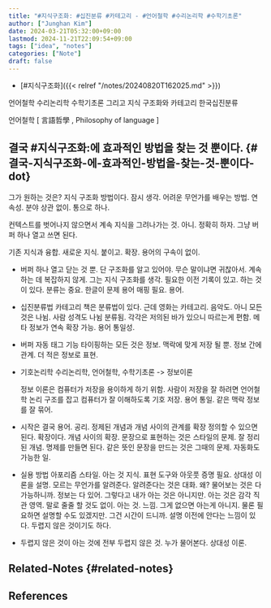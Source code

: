 ```yaml
---
title: "#지식구조화: #십진분류 #카테고리 - #언어철학 #수리논리학 #수학기초론"
author: ["Junghan Kim"]
date: 2024-03-21T05:32:00+09:00
lastmod: 2024-11-21T22:09:54+09:00
tags: ["idea", "notes"]
categories: ["Note"]
draft: false
---
```


-   [#지식구조화]({{< relref "/notes/20240820T162025.md" >}})

언어철학 수리논리학 수학기초론 그리고 지식 구조화와 카테고리 한국십진분류

언어철학 [ 言語哲學 , Philosophy of language ]


## 결국 #지식구조화:에 효과적인 방법을 찾는 것 뿐이다. {#결국-지식구조화-에-효과적인-방법을-찾는-것-뿐이다-dot}

그가 원하는 것은? 지식 구조화 방법이다. 잠시 생각. 어려운 무언가를 배우는 방법. 연속성. 분야 상관 없이. 통으로 하나.

컨텍스트를 벗어나지 않으면서 계속 지식을 그려나가는 것. 아니. 정확히 하자. 그냥 버퍼 하나 열고 쓰면 된다.

기존 지식과 융합. 새로운 지식. 붙이고. 확장. 용어의 구속이 없이.

-   버퍼 하나 열고 닫는 것 뿐. 단 구조화를 알고 있어야. 무슨 말이냐면 귀찮아서. 계속 하는 데 복잡하지 않게. 그는 지식 구조화를 생각. 필요한 이전 기록이 있고. 하는 것이 있다. 분류는 중요. 한글이 문제 용어 매핑 필요. 용어.

-   십진분류법 카테고리 책은 분류법이 있다. 근데 영화는 카테고리. 음악도. 아니 모든 것은 나뉨. 사람 성격도 나뉨 분류됨. 각각은 저의된 바가 있으니 따르는게 편함. 메타 정보가 연속 확장 가능. 용어 통일성.

-   버퍼 자동 태그 기능 타이핑하는 모든 것은 정보. 맥락에 맞게 저장 될 뿐. 정보 간에 관계. 더 적은 정보로 표현.

-   기호논리학 수리논리학, 언어철학, 수학기초론 -&gt; 정보이론

    정보 이론은 컴퓨터가 저장을 용이하게 하기 위함. 사람이 저장을 잘 하려면 언어철학 논리 구조를 잡고 컴퓨터가 잘 이해하도록 기호 저장. 용어 통일. 같은 맥락 정보를 잘 묶어.

-   시작은 결국 용어. 공리. 정제된 개념과 개념 사이의 관계를 확장 정의할 수 있으면 된다. 확장이다. 개념 사이의 확장. 문장으로 표현하는 것은 스타일의 문제. 잘 정리된 개념. 명제를 만들면 된다. 같은 뜻인 문장을 만드는 것은 그때의 문제. 자동화도 가능한 일.

-   실용 방법 아포리즘 스타일. 아는 것 지식. 표현 도구와 아웃풋 증명 필요. 상대성 이론을 설명. 모르는 무언가를 알려준다. 알려준다는 것은 대화. 왜? 물어보는 것은 다 가능하니까. 정보는 다 있어. 그렇다고 내가 아는 것은 아니지만. 아는 것은 감각 직관 영역. 말로 줄줄 할 것도 없이. 아는 것. 느낌. 그게 없으면 아는게 아니지. 물론 필요하면 설명할 수도 있겠지만. 그건 시간이 드니까. 설명 이전에 안다는 느낌이 있다. 두렵지 않은 것이기도 하다.

-   두렵지 않은 것이 아는 것에 전부 두렵지 않은 것. 누가 물어본다. 상대성 이론.


## Related-Notes {#related-notes}

## References

<style>.csl-entry{text-indent: -1.5em; margin-left: 1.5em;}</style><div class="csl-bib-body">
</div>
